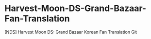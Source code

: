 # Harvest-Moon-DS-Grand-Bazaar-Fan-Translation
[NDS] Harvest Moon DS: Grand Bazaar Korean Fan Translation Git
